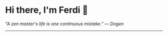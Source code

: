 <h1>Hi there, I'm Ferdi 👋</h1>

<p><em>
  "A zen master's life is one continuous mistake." — Dogen
</em></p>

---
